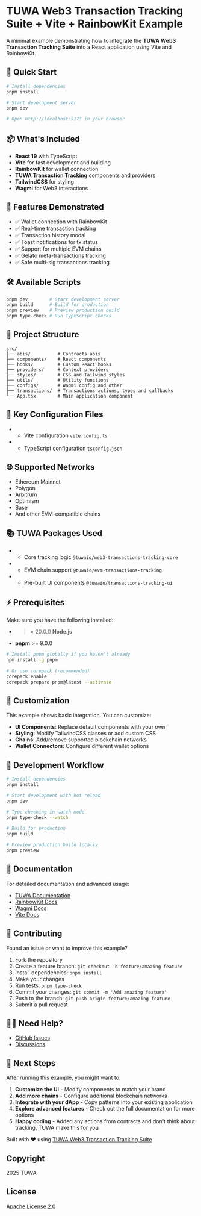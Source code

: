 # TUWA Web3 Transaction Tracking Suite + Vite + RainbowKit Example

A minimal example demonstrating how to integrate the **TUWA Web3 Transaction Tracking Suite** into a React application using Vite and RainbowKit.

## 🚀 Quick Start

```bash
# Install dependencies
pnpm install

# Start development server
pnpm dev

# Open http://localhost:5173 in your browser
```

## 📦 What's Included
- **React 19** with TypeScript
- **Vite** for fast development and building
- **RainbowKit** for wallet connection
- **TUWA Transaction Tracking** components and providers
- **TailwindCSS** for styling
- **Wagmi** for Web3 interactions

## 🎯 Features Demonstrated
- ✅ Wallet connection with RainbowKit
- ✅ Real-time transaction tracking
- ✅ Transaction history modal
- ✅ Toast notifications for tx status
- ✅ Support for multiple EVM chains
- ✅ Gelato meta-transactions tracking
- ✅ Safe multi-sig transactions tracking

## 🛠 Available Scripts
``` bash
pnpm dev        # Start development server
pnpm build      # Build for production
pnpm preview    # Preview production build
pnpm type-check # Run TypeScript checks
```
## 📁 Project Structure
``` 
src/
├── abis/          # Contracts abis
├── components/    # React components
├── hooks/         # Custom React hooks
├── providers/     # Context providers
├── styles/        # CSS and Tailwind styles
├── utils/         # Utility functions
├── configs/       # Wagmi config and other
├── transactions/  # Transactions actions, types and callbacks
└── App.tsx        # Main application component
```
## 🔧 Key Configuration Files
- - Vite configuration `vite.config.ts`
- - TypeScript configuration `tsconfig.json`

## 🌐 Supported Networks
- Ethereum Mainnet
- Polygon
- Arbitrum
- Optimism
- Base
- And other EVM-compatible chains

## 📚 TUWA Packages Used
- - Core tracking logic `@tuwaio/web3-transactions-tracking-core`
- - EVM chain support `@tuwaio/evm-transactions-tracking`
- - Pre-built UI components `@tuwaio/transactions-tracking-ui`

## ⚡ Prerequisites
Make sure you have the following installed:
- >= 20.0.0 **Node.js**
- **pnpm** >= 9.0.0
``` bash
# Install pnpm globally if you haven't already
npm install -g pnpm

# Or use corepack (recommended)
corepack enable
corepack prepare pnpm@latest --activate
```
## 🎨 Customization
This example shows basic integration. You can customize:
- **UI Components**: Replace default components with your own
- **Styling**: Modify TailwindCSS classes or add custom CSS
- **Chains**: Add/remove supported blockchain networks
- **Wallet Connectors**: Configure different wallet options

## 🔄 Development Workflow
``` bash
# Install dependencies
pnpm install

# Start development with hot reload
pnpm dev

# Type checking in watch mode
pnpm type-check --watch

# Build for production
pnpm build

# Preview production build locally
pnpm preview
```
## 📖 Documentation
For detailed documentation and advanced usage:
- [TUWA Documentation](https://docs.tuwa.io/)
- [RainbowKit Docs](https://rainbowkit.com/)
- [Wagmi Docs](https://wagmi.sh/)
- [Vite Docs](https://vitejs.dev/)

## 🤝 Contributing
Found an issue or want to improve this example?
1. Fork the repository
2. Create a feature branch: `git checkout -b feature/amazing-feature`
3. Install dependencies: `pnpm install`
4. Make your changes
5. Run tests: `pnpm type-check`
6. Commit your changes: `git commit -m 'Add amazing feature'`
7. Push to the branch: `git push origin feature/amazing-feature`
8. Submit a pull request

## 🙋‍♂️ Need Help?
- [GitHub Issues](https://github.com/TuwaIO/web3-transactions-tracking/issues)
- [Discussions](https://github.com/TuwaIO/web3-transactions-tracking/discussions)

## 🚀 Next Steps
After running this example, you might want to:
1. **Customize the UI** - Modify components to match your brand
2. **Add more chains** - Configure additional blockchain networks
3. **Integrate with your dApp** - Copy patterns into your existing application
4. **Explore advanced features** - Check out the full documentation for more options
5. **Happy coding** - Added any actions from contracts and don't think about tracking, TUWA make this for you

Built with ❤️ using [TUWA Web3 Transaction Tracking Suite](https://github.com/TuwaIO/web3-transactions-tracking)

## Copyright

2025 TUWA

## License

[Apache License 2.0](./LICENSE)
